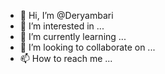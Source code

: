 - 👋 Hi, I’m @Deryambari
- 👀 I’m interested in ...
- 🌱 I’m currently learning ...
- 💞️ I’m looking to collaborate on ...
- 📫 How to reach me ...

<!---
Deryambari/Deryambari is a ✨ special ✨ repository because its `README.md` (this file) appears on your GitHub profile.
You can click the Preview link to take a look at your changes.
--->
